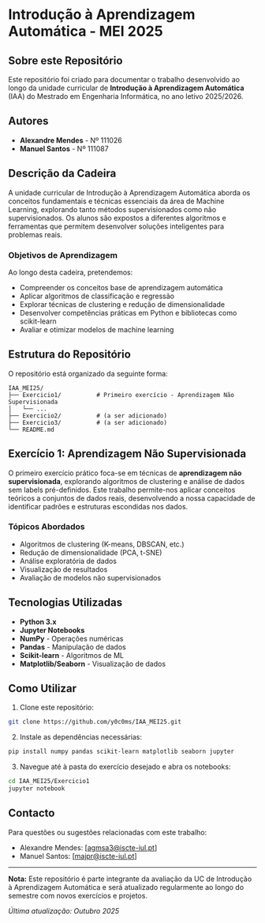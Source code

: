 # Introdução à Aprendizagem Automática - MEI 2025

## Sobre este Repositório

Este repositório foi criado para documentar o trabalho desenvolvido ao longo da unidade curricular de **Introdução à Aprendizagem Automática** (IAA) do Mestrado em Engenharia Informática, no ano letivo 2025/2026.

## Autores

- **Alexandre Mendes** - Nº 111026
- **Manuel Santos** - Nº 111087

## Descrição da Cadeira

A unidade curricular de Introdução à Aprendizagem Automática aborda os conceitos fundamentais e técnicas essenciais da área de Machine Learning, explorando tanto métodos supervisionados como não supervisionados. Os alunos são expostos a diferentes algoritmos e ferramentas que permitem desenvolver soluções inteligentes para problemas reais.

### Objetivos de Aprendizagem

Ao longo desta cadeira, pretendemos:
- Compreender os conceitos base de aprendizagem automática
- Aplicar algoritmos de classificação e regressão
- Explorar técnicas de clustering e redução de dimensionalidade
- Desenvolver competências práticas em Python e bibliotecas como scikit-learn
- Avaliar e otimizar modelos de machine learning

## Estrutura do Repositório

O repositório está organizado da seguinte forma:

```
IAA_MEI25/
├── Exercicio1/          # Primeiro exercício - Aprendizagem Não Supervisionada
│   └── ...
├── Exercicio2/          # (a ser adicionado)
├── Exercicio3/          # (a ser adicionado)
└── README.md
```

## Exercício 1: Aprendizagem Não Supervisionada

O primeiro exercício prático foca-se em técnicas de **aprendizagem não supervisionada**, explorando algoritmos de clustering e análise de dados sem labels pré-definidos. Este trabalho permite-nos aplicar conceitos teóricos a conjuntos de dados reais, desenvolvendo a nossa capacidade de identificar padrões e estruturas escondidas nos dados.

### Tópicos Abordados
- Algoritmos de clustering (K-means, DBSCAN, etc.)
- Redução de dimensionalidade (PCA, t-SNE)
- Análise exploratória de dados
- Visualização de resultados
- Avaliação de modelos não supervisionados

## Tecnologias Utilizadas

- **Python 3.x**
- **Jupyter Notebooks**
- **NumPy** - Operações numéricas
- **Pandas** - Manipulação de dados
- **Scikit-learn** - Algoritmos de ML
- **Matplotlib/Seaborn** - Visualização de dados

## Como Utilizar

1. Clone este repositório:
```bash
git clone https://github.com/y0c0ms/IAA_MEI25.git
```

2. Instale as dependências necessárias:
```bash
pip install numpy pandas scikit-learn matplotlib seaborn jupyter
```

3. Navegue até à pasta do exercício desejado e abra os notebooks:
```bash
cd IAA_MEI25/Exercicio1
jupyter notebook
```

## Contacto

Para questões ou sugestões relacionadas com este trabalho:
- Alexandre Mendes: [agmsa3@iscte-iul.pt]
- Manuel Santos: [majpr@iscte-iul.pt]

---

**Nota:** Este repositório é parte integrante da avaliação da UC de Introdução à Aprendizagem Automática e será atualizado regularmente ao longo do semestre com novos exercícios e projetos.

*Última atualização: Outubro 2025*
